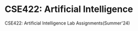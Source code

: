 <h1> CSE422: Artificial Intelligence </h1>
<p> CSE422: Artificial Intelligence Lab Assignments(Summer'24)</p>
